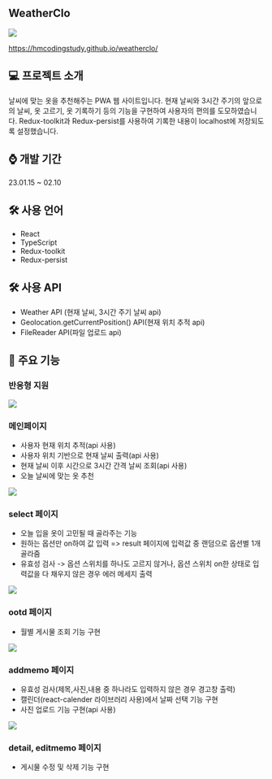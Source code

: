 ## WeatherClo

<img src="https://user-images.githubusercontent.com/116494960/217752094-f056805c-e6d3-4742-abcd-7d3d2ffd4d33.jpg"/>

https://hmcodingstudy.github.io/weatherclo/

## 💻 프로젝트 소개

날씨에 맞는 옷을 추천해주는 PWA 웹 사이트입니다. 현재 날씨와 3시간 주기의 앞으로의 날씨, 옷 고르기, 옷 기록하기 등의 기능을 구현하여 사용자의 편의를 도모하였습니다.
Redux-toolkit과 Redux-persist를 사용하여 기록한 내용이 localhost에 저장되도록 설정했습니다.

## ⌚ 개발 기간

23.01.15 ~ 02.10

## 🛠 사용 언어
- React
- TypeScript
- Redux-toolkit
- Redux-persist

## 🛠 사용 API
- Weather API (현재 날씨, 3시간 주기 날씨  api)
- Geolocation.getCurrentPosition() API(현재 위치 추적 api)
- FileReader API(파일 업로드 api)

## 📌 주요 기능

### 반응형 지원


<img src="https://user-images.githubusercontent.com/116494960/217753261-56374026-236d-4df8-8246-a89ddce1d7ff.png"/>

### 메인페이지
- 사용자 현재 위치 추적(api 사용)
- 사용자 위치 기반으로 현재 날씨 출력(api 사용)
- 현재 날씨 이후 시간으로 3시간 간격 날씨 조회(api 사용)
- 오늘 날씨에 맞는 옷 추천

<img src="https://user-images.githubusercontent.com/116494960/217753848-7c2e94f4-4723-45c6-8fb6-13a1b6e9616b.png"/>

### select 페이지
- 오늘 입을 옷이 고민될 때 골라주는 기능
- 원하는 옵션만 on하여 값 입력 => result 페이지에 입력값 중 랜덤으로 옵션별 1개 골라줌
- 유효성 검사 -> 옵션 스위치를 하나도 고르지 않거나, 옵션 스위치 on한 상태로 입력값을 다 채우지 않은 경우 에러 메세지 출력

<img src="https://user-images.githubusercontent.com/116494960/217753848-7c2e94f4-4723-45c6-8fb6-13a1b6e9616b.png"/>

### ootd 페이지
- 월별 게시물 조회 기능 구현

<img src="https://user-images.githubusercontent.com/116494960/217753992-e2b6e6cd-0691-4b3b-815b-44c0258d4de8.png"/>

### addmemo 페이지
- 유효성 검사(제목,사진,내용 중 하나라도 입력하지 않은 경우 경고창 출력)
- 캘린더(react-calender 라이브러리 사용)에서 날짜 선택 기능 구현
- 사진 업로드 기능 구현(api 사용)

<img src="https://user-images.githubusercontent.com/116494960/217754758-c8c48169-41d5-493c-b112-8f4ab8841b24.png"/>

### detail, editmemo 페이지
- 게시물 수정 및 삭제 기능 구현

